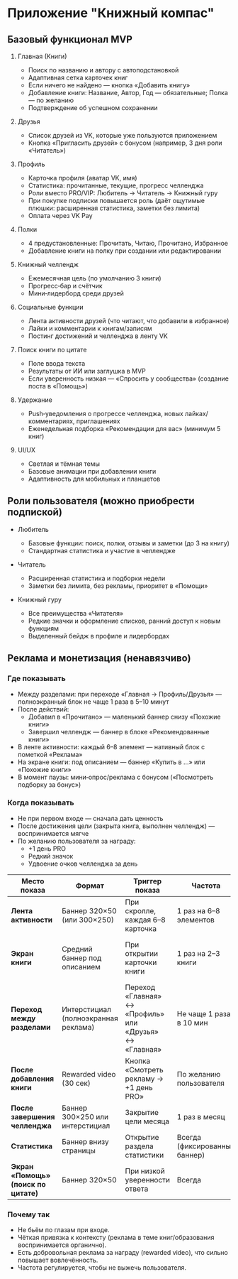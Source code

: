 # Приложение "Книжный компас"

## Базовый функционал MVP

1. Главная (Книги)
   - Поиск по названию и автору с автоподстановкой
   - Адаптивная сетка карточек книг
   - Если ничего не найдено — кнопка «Добавить книгу»
   - Добавление книги: Название, Автор, Год — обязательные; Полка — по желанию
   - Подтверждение об успешном сохранении

2. Друзья
   - Список друзей из VK, которые уже пользуются приложением
   - Кнопка «Пригласить друзей» с бонусом (например, 3 дня роли «Читатель»)

3. Профиль
   - Карточка профиля (аватар VK, имя)
   - Статистика: прочитанные, текущие, прогресс челленджа
   - Роли вместо PRO/VIP: Любитель → Читатель → Книжный гуру
   - При покупке подписки повышается роль (даёт ощутимые плюшки: расширенная статистика, заметки без лимита)
   - Оплата через VK Pay

4. Полки
   - 4 предустановленные: Прочитать, Читаю, Прочитано, Избранное
   - Добавление книги на полку при создании или редактировании

5. Книжный челлендж
   - Ежемесячная цель (по умолчанию 3 книги)
   - Прогресс‑бар и счётчик
   - Мини‑лидерборд среди друзей

6. Социальные функции
   - Лента активности друзей (что читают, что добавили в избранное)
   - Лайки и комментарии к книгам/записям
   - Постинг достижений и челленджа в ленту VK

7. Поиск книги по цитате
   - Поле ввода текста
   - Результаты от ИИ или заглушка в MVP
   - Если уверенность низкая — «Спросить у сообщества» (создание поста в «Помощь»)

8. Удержание
   - Push‑уведомления о прогрессе челленджа, новых лайках/комментариях, приглашениях
   - Еженедельная подборка «Рекомендации для вас» (минимум 5 книг)

9. UI/UX
   - Светлая и тёмная темы
   - Базовые анимации при добавлении книги
   - Адаптивность для мобильных и планшетов

## Роли пользователя (можно приобрести подпиской)

- Любитель
  - Базовые функции: поиск, полки, отзывы и заметки (до 3 на книгу)
  - Стандартная статистика и участие в челлендже

- Читатель
  - Расширенная статистика и подборки недели
  - Заметки без лимита, без рекламы, приоритет в «Помощи»

- Книжный гуру
  - Все преимущества «Читателя»
  - Редкие значки и оформление списков, ранний доступ к новым функциям
  - Выделенный бейдж в профиле и лидербордах

## Реклама и монетизация (ненавязчиво)

### Где показывать

- Между разделами: при переходе «Главная → Профиль/Друзья» — полноэкранный блок не чаще 1 раза в 5–10 минут
- После действий:
  - Добавил в «Прочитано» — маленький баннер снизу «Похожие книги»
  - Завершил челлендж — баннер в блоке «Рекомендованные книги»
- В ленте активности: каждый 6–8 элемент — нативный блок с пометкой «Реклама»
- На экране книги: под описанием — баннер «Купить в …» или «Похожие книги»
- В момент паузы: мини‑опрос/реклама с бонусом («Посмотреть подборку за бонус»)

### Когда показывать

- Не при первом входе — сначала дать ценность
- После достижения цели (закрыта книга, выполнен челлендж) — воспринимается мягче
- По желанию пользователя за награду:
  - +1 день PRO
  - Редкий значок
  - Удвоение очков челленджа за день

| Место показа                         | Формат                               | Триггер показа                                           | Частота                       | Примечание                                          |
| ------------------------------------ | ------------------------------------ | -------------------------------------------------------- | ----------------------------- | --------------------------------------------------- |
| **Лента активности**                 | Баннер 320×50 (или 300×250)          | При скролле, каждая 6–8 карточка                         | 1 раз на 6–8 элементов        | Нативная интеграция: «Книги недели от партнёров»    |
| **Экран книги**                      | Средний баннер под описанием         | При открытии карточки книги                              | 1 раз на 2–3 книги            | Можно использовать партнёрские ссылки «Купить на …» |
| **Переход между разделами**          | Интерстициал (полноэкранная реклама) | Переход «Главная» ↔ «Профиль» или «Друзья» ↔ «Главная» | Не чаще 1 раза в 10 мин       | Подходит для акций и спецпредложений                |
| **После добавления книги**           | Rewarded video (30 сек)              | Кнопка «Смотреть рекламу → +1 день PRO»                  | По желанию пользователя       | Повышает лояльность, так как реклама за награду     |
| **После завершения челленджа**       | Баннер 300×250 или интерстициал      | Закрытие цели месяца                                     | 1 раз в месяц                 | «Получите новый челлендж → Спонсор месяца»          |
| **Статистика**                       | Баннер внизу страницы                | Открытие раздела статистики                              | Всегда (фиксированный баннер) | Тематика — образование, книги, курсы                |
| **Экран «Помощь» (поиск по цитате)** | Баннер 320×50                        | При низкой уверенности ответа                            | Всегда                        | «Ищете книгу? Попробуйте подборку партнёра»         |

### Почему так

- Не бьём по глазам при входе.
- Чёткая привязка к контексту (реклама в теме книг/образования воспринимается органично).
- Есть добровольная реклама за награду (rewarded video), что сильно повышает вовлечённость.
- Частота регулируется, чтобы не выжечь пользователя.
